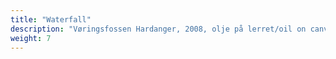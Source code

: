 ```yaml
---
title: "Waterfall"
description: "Vøringsfossen Hardanger, 2008, olje på lerret/oil on canvas, 75x60 cm"
weight: 7
---
```

